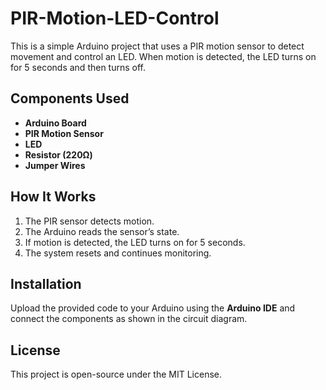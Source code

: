 # PIR-Motion-LED-Control

This is a simple Arduino project that uses a PIR motion sensor to detect movement and control an LED. When motion is detected, the LED turns on for 5 seconds and then turns off.

## Components Used
- **Arduino Board**
- **PIR Motion Sensor**
- **LED**
- **Resistor (220Ω)**
- **Jumper Wires**

## How It Works
1. The PIR sensor detects motion.
2. The Arduino reads the sensor’s state.
3. If motion is detected, the LED turns on for 5 seconds.
4. The system resets and continues monitoring.

## Installation
Upload the provided code to your Arduino using the **Arduino IDE** and connect the components as shown in the circuit diagram.

## License
This project is open-source under the MIT License.
